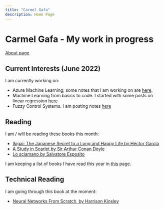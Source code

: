 ```yaml
---
title: "Carmel Gafa"
description: Home Page
---
```


# **Carmel Gafa - My work in progress**

[About page](/about/)

## **Current Interests (June 2022)**

I am currently working on:

- Azure Machine Learning; some notes that I am working on are [here](/tags/azure-ml).
- Machine Learning from basics to code. I started with some posts on linear regression [here](/tags/linear-regression/)
- Fuzzy Control Systems. I am posting notes [here](/tags/fuzzy/)

## **Reading**

I am / will be reading these books this month:

- [Ikigai: The Japanese Secret to a Long and Happy Life by Héctor García](https://www.amazon.com/Free-Focus-Productivity-System-Achieve-ebook/dp/B07F3DM7C1)
- [A Study in Scarlet by  Sir Arthur Conan Doyle](https://www.amazon.com/Study-Scarlet-Arthur-Conan-Doyle/dp/1535534664/ref=tmm_pap_swatch_0?_encoding=UTF8&qid=1655564406&sr=1-1)
- [Lo sciamano by Salvatore Esposito](https://www.amazon.com/Lo-sciamano-Italian-Salvatore-Esposito-ebook/dp/B0964L5VQP/ref=tmm_kin_swatch_0?_encoding=UTF8&qid=&sr=)

I am keeping a list of books I have read this year in [this](/books/) page.

## **Technical Reading**

I am going through this book at the moment:

- [Neural Networks From Scratch, by Harrison Kinsley](https://nnfs.io/)
